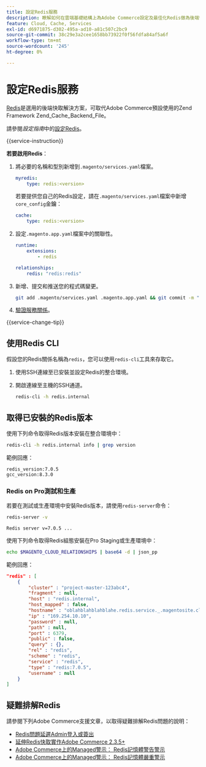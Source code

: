 ```yaml
---
title: 設定Redis服務
description: 瞭解如何在雲端基礎結構上為Adobe Commerce設定及最佳化Redis做為後端快取解決方案。
feature: Cloud, Cache, Services
exl-id: d6971875-d302-495a-ad10-a81c507c2bc9
source-git-commit: 38c29e3a2cee1658bb73922f0f56fdfa84af5a6f
workflow-type: tm+mt
source-wordcount: '245'
ht-degree: 0%

---
```


# 設定Redis服務

[Redis](https://redis.io)是選用的後端快取解決方案，可取代Adobe Commerce預設使用的Zend Framework Zend_Cache_Backend_File。

請參閱&#x200B;_設定指南_&#x200B;中的[設定Redis](https://experienceleague.adobe.com/docs/commerce-operations/configuration-guide/cache/redis/config-redis.html)。

{{service-instruction}}

**若要啟用Redis**：

1. 將必要的名稱和型別新增到`.magento/services.yaml`檔案。

   ```yaml
   myredis:
       type: redis:<version>
   ```

   若要提供您自己的Redis設定，請在`.magento/services.yaml`檔案中新增`core_config`金鑰：

   ```yaml
   cache:
       type: redis:<version>
   ```

1. 設定`.magento.app.yaml`檔案中的關聯性。

   ```yaml
   runtime:
       extensions:
           - redis
   
   relationships:
       redis: "redis:redis"
   ```

1. 新增、提交和推送您的程式碼變更。

   ```bash
   git add .magento/services.yaml .magento.app.yaml && git commit -m "Enable redis service" && git push origin <branch-name>
   ```

1. [驗證服務關係](services-yaml.md#service-relationships)。

{{service-change-tip}}

## 使用Redis CLI

假設您的Redis關係名稱為`redis`，您可以使用`redis-cli`工具來存取它。

1. 使用SSH連線至已安裝並設定Redis的整合環境。

1. 開啟連線至主機的SSH通道。

   ```bash
   redis-cli -h redis.internal
   ```

## 取得已安裝的Redis版本

使用下列命令取得Redis版本安裝在整合環境中：

```bash
redis-cli -h redis.internal info | grep version
```

範例回應：

```
redis_version:7.0.5
gcc_version:8.3.0
```

### Redis on Pro測試和生產

若要在測試或生產環境中安裝Redis版本，請使用`redis-server`命令：

```bash
redis-server -v
```

```
Redis server v=7.0.5 ...
```

使用下列命令取得Redis組態安裝在Pro Staging或生產環境中：

```bash
echo $MAGENTO_CLOUD_RELATIONSHIPS | base64 -d | json_pp
```

範例回應：

```json
"redis" : [
    {
        "cluster" : "project-master-123abc4",
        "fragment" : null,
        "host" : "redis.internal",
        "host_mapped" : false,
        "hostname" : "oblahblahblahblahe.redis.service._.magentosite.cloud",
        "ip" : "169.254.10.10",
        "password" : null,
        "path" : null,
        "port" : 6379,
        "public" : false,
        "query" : {},
        "rel" : "redis",
        "scheme" : "redis",
        "service" : "redis",
        "type" : "redis:7.0.5",
        "username" : null
    }
]
```

## 疑難排解Redis

請參閱下列Adobe Commerce支援文章，以取得疑難排解Redis問題的說明：

- [Redis問題延遲Admin登入或簽出](https://experienceleague.adobe.com/docs/commerce-knowledge-base/kb/troubleshooting/miscellaneous/redis-issue-delay-magento-admin-login-or-checkout.html)
- [延伸Redis快取實作Adobe Commerce 2.3.5+](https://experienceleague.adobe.com/docs/commerce-operations/implementation-playbook/best-practices/planning/redis-service-configuration.html)
- [Adobe Commerce上的Managed警示： Redis記憶體警告警示](https://experienceleague.adobe.com/docs/commerce-knowledge-base/kb/support-tools/managed-alerts/managed-alerts-on-magento-commerce-redis-memory-warning-alert.html)
- [Adobe Commerce上的Managed警示： Redis記憶體嚴重警示](https://experienceleague.adobe.com/docs/commerce-knowledge-base/kb/support-tools/managed-alerts/managed-alerts-on-magento-commerce-redis-memory-critical-alert.html)
